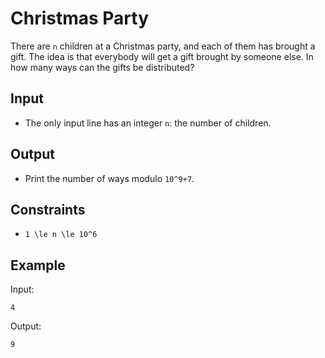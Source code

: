 # Christmas Party 

There are ```n``` children at a Christmas party, and each of them has brought a gift. The idea is that everybody will get a gift brought by someone else.
In how many ways can the gifts be distributed?
## Input
- The only input line has an integer ```n```: the number of children.
## Output
- Print the number of ways modulo ```10^9+7```.
## Constraints

- ```1 \le n \le 10^6```

## Example
Input:
```
4
```

Output:
```
9
```
